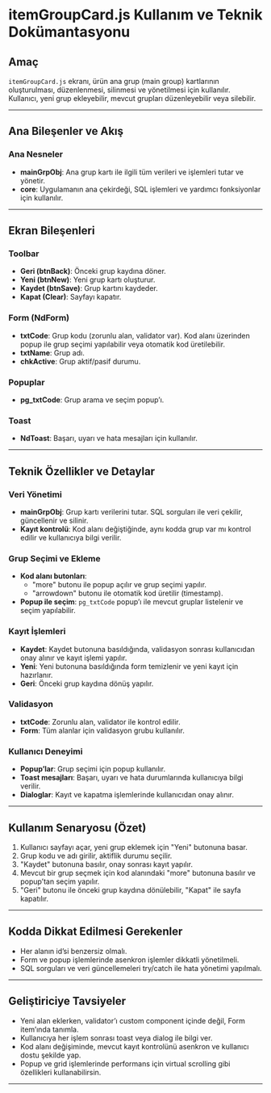 # itemGroupCard.js Kullanım ve Teknik Dokümantasyonu

## Amaç
`itemGroupCard.js` ekranı, ürün ana grup (main group) kartlarının oluşturulması, düzenlenmesi, silinmesi ve yönetilmesi için kullanılır.  
Kullanıcı, yeni grup ekleyebilir, mevcut grupları düzenleyebilir veya silebilir.

---

## Ana Bileşenler ve Akış

### Ana Nesneler
- **mainGrpObj**: Ana grup kartı ile ilgili tüm verileri ve işlemleri tutar ve yönetir.
- **core**: Uygulamanın ana çekirdeği, SQL işlemleri ve yardımcı fonksiyonlar için kullanılır.

---

## Ekran Bileşenleri

### Toolbar
- **Geri (btnBack)**: Önceki grup kaydına döner.
- **Yeni (btnNew)**: Yeni grup kartı oluşturur.
- **Kaydet (btnSave)**: Grup kartını kaydeder.
- **Kapat (Clear)**: Sayfayı kapatır.

### Form (NdForm)
- **txtCode**: Grup kodu (zorunlu alan, validator var). Kod alanı üzerinden popup ile grup seçimi yapılabilir veya otomatik kod üretilebilir.
- **txtName**: Grup adı.
- **chkActive**: Grup aktif/pasif durumu.

### Popuplar
- **pg_txtCode**: Grup arama ve seçim popup’ı.

### Toast
- **NdToast**: Başarı, uyarı ve hata mesajları için kullanılır.

---

## Teknik Özellikler ve Detaylar

### Veri Yönetimi
- **mainGrpObj**: Grup kartı verilerini tutar. SQL sorguları ile veri çekilir, güncellenir ve silinir.
- **Kayıt kontrolü**: Kod alanı değiştiğinde, aynı kodda grup var mı kontrol edilir ve kullanıcıya bilgi verilir.

### Grup Seçimi ve Ekleme
- **Kod alanı butonları**: 
  - "more" butonu ile popup açılır ve grup seçimi yapılır.
  - "arrowdown" butonu ile otomatik kod üretilir (timestamp).
- **Popup ile seçim**: `pg_txtCode` popup’ı ile mevcut gruplar listelenir ve seçim yapılabilir.

### Kayıt İşlemleri
- **Kaydet**: Kaydet butonuna basıldığında, validasyon sonrası kullanıcıdan onay alınır ve kayıt işlemi yapılır.
- **Yeni**: Yeni butonuna basıldığında form temizlenir ve yeni kayıt için hazırlanır.
- **Geri**: Önceki grup kaydına dönüş yapılır.

### Validasyon
- **txtCode**: Zorunlu alan, validator ile kontrol edilir.
- **Form**: Tüm alanlar için validasyon grubu kullanılır.

### Kullanıcı Deneyimi
- **Popup’lar**: Grup seçimi için popup kullanılır.
- **Toast mesajları**: Başarı, uyarı ve hata durumlarında kullanıcıya bilgi verilir.
- **Dialoglar**: Kayıt ve kapatma işlemlerinde kullanıcıdan onay alınır.

---

## Kullanım Senaryosu (Özet)
1. Kullanıcı sayfayı açar, yeni grup eklemek için "Yeni" butonuna basar.
2. Grup kodu ve adı girilir, aktiflik durumu seçilir.
3. "Kaydet" butonuna basılır, onay sonrası kayıt yapılır.
4. Mevcut bir grup seçmek için kod alanındaki "more" butonuna basılır ve popup’tan seçim yapılır.
5. "Geri" butonu ile önceki grup kaydına dönülebilir, "Kapat" ile sayfa kapatılır.

---

## Kodda Dikkat Edilmesi Gerekenler
- Her alanın id’si benzersiz olmalı.
- Form ve popup işlemlerinde asenkron işlemler dikkatli yönetilmeli.
- SQL sorguları ve veri güncellemeleri try/catch ile hata yönetimi yapılmalı.

---

## Geliştiriciye Tavsiyeler
- Yeni alan eklerken, validator’ı custom component içinde değil, Form item’ında tanımla.
- Kullanıcıya her işlem sonrası toast veya dialog ile bilgi ver.
- Kod alanı değişiminde, mevcut kayıt kontrolünü asenkron ve kullanıcı dostu şekilde yap.
- Popup ve grid işlemlerinde performans için virtual scrolling gibi özellikleri kullanabilirsin.

--- 